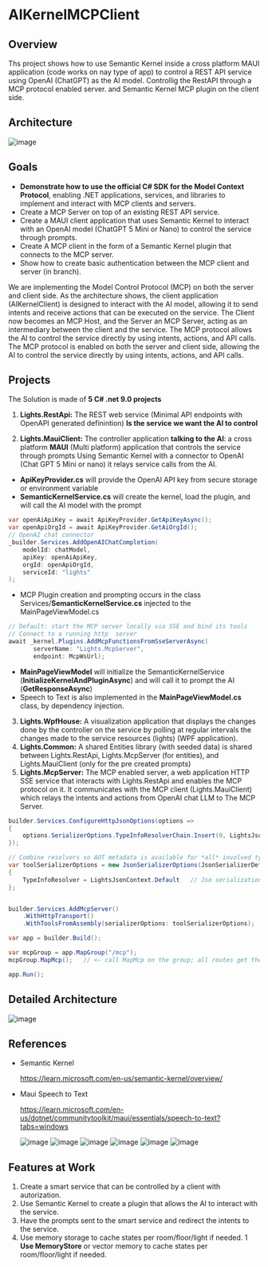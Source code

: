 ﻿# AIKernelMCPClient

## Overview
Ths project shows how to use Semantic Kernel inside a cross platform MAUI application (code works on nay type of app)  to control a REST API service using OpenAI (ChatGPT) as the AI model.
Controllig the RestAPI through a MCP protocol enabled server. and Semantic Kernel MCP plugin on the client side.

## Architecture

![image](ReadMeImages/ArchitectureSimple.png)

## Goals
- **Demonstrate how to use the official C# SDK for the Model Context Protocol**, enabling .NET applications, services, and libraries to implement and interact with MCP clients and servers.
- Create a MCP Server on top of an existing REST API service.
- Create a MAUI client application that uses Semantic Kernel to interact with an OpenAI model (ChatGPT 5 Mini or Nano) to control the service through prompts.
- Create A MCP client in the form of a Semantic Kernel plugin that connects to the MCP server.
- Show how to create basic authentication between the MCP client and server (in branch).

We are implementing the Model Control Protocol (MCP) on both the server and client side.
As the architecture shows, the client application (AIKernelClient) is designed to interact with the AI model, allowing it to send intents and receive actions that can be executed on the service.
The Client now becomes an MCP Host, and the Server an MCP Server, acting as an intermediary between the client and the service.
The MCP protocol allows the AI to control the service directly by using intents, actions, and API calls.
The MCP protocol is enabled on both the server and client side, allowing the AI to control the service directly by using intents, actions, and API calls.

## Projects
The Solution is made of **5 C# .net 9.0 projects**
1. **Lights.RestApi:** The REST web service (Minimal API endpoints with OpenAPI generated definintion) **Is the service we want the AI to control** 

2. **Lights.MauiClient:** The controller application  **talking to the AI**: a cross platform **MAUI** (Multi platform) application that controls the service through prompts Using Semantic Kernel with a connector to OpenAI (Chat GPT 5 Mini or nano) it relays service calls from the AI.
- **ApiKeyProvider.cs** will provide the OpenAI API key from secure storage or environment variable
- **SemanticKernelService.cs** will create the kernel, load the plugin, and will call the AI model with the prompt

```csharp
var openAiApiKey = await ApiKeyProvider.GetApiKeyAsync();
var openApiOrgId = await ApiKeyProvider.GetAiOrgId();
// OpenAI chat connector
_builder.Services.AddOpenAIChatCompletion(
    modelId: chatModel,
    apiKey: openAiApiKey,
    orgId: openApiOrgId,
    serviceId: "lights"
);
``` 
- MCP Plugin creation and prompting occurs in the class Services/**SemanticKernelService.cs** injected to the MainPageViewModel.cs

```csharp
// Default: start the MCP server locally via SSE and bind its tools
// Connect to a running http  server 
await _kernel.Plugins.AddMcpFunctionsFromSseServerAsync(
       serverName: "Lights.McpServer",
       endpoint: McpWsUrl);
```

- **MainPageViewModel** will initialize the SemanticKernelService (**InitializeKernelAndPluginAsync**) and will call it to prompt the AI (**GetResponseAsync**)
- Speech to Text is also implemented in the **MainPageViewModel.cs** class, by dependency injection.

3. **Lights.WpfHouse:** A visualization application  that displays the changes done by the controller on the service by polling at regular intervals the changes made to the service resources (lights) (WPF application). 
4. **Lights.Common:** A shared Entities library  (with seeded data) is shared between Lights.RestApi, Lights.McpServer (for entities), and Lights.MauiClient (only for the pre created prompts)
5. **Lights.McpServer:** The MCP enabled server, a web application HTTP SSE service  that interacts with Lights.RestApi and enables the MCP protocol on it. It communicates with the MCP client (Lights.MauiClient) which relays the intents and actions from OpenAI chat LLM to The MCP Server.
```csharp
builder.Services.ConfigureHttpJsonOptions(options =>
{
    options.SerializerOptions.TypeInfoResolverChain.Insert(0, LightsJsonContext.Default);
});

// Combine resolvers so AOT metadata is available for *all* involved types
var toolSerializerOptions = new JsonSerializerOptions(JsonSerializerDefaults.Web)
{
    TypeInfoResolver = LightsJsonContext.Default   // Jso serialization from LightsAPICommon
};


builder.Services.AddMcpServer()
    .WithHttpTransport()
    .WithToolsFromAssembly(serializerOptions: toolSerializerOptions);

var app = builder.Build();

var mcpGroup = app.MapGroup("/mcp");
mcpGroup.MapMcp();   // <— call MapMcp on the group; all routes get the prefix + auth

app.Run();
```
## Detailed Architecture

![image](ReadMeImages/Architecture.png)

## References

- Semantic Kernel

    https://learn.microsoft.com/en-us/semantic-kernel/overview/

 - Maui Speech to Text

    https://learn.microsoft.com/en-us/dotnet/communitytoolkit/maui/essentials/speech-to-text?tabs=windows

   ![image](ReadMeImages/BasicUI.png)
   ![image](ReadMeImages/SimpleCommand.png)
   ![image](ReadMeImages/SeventyParty.png)
   ![image](ReadMeImages/ProtocolGeneration.png)
   ![image](ReadMeImages/ProtocolExecution.png)
   ![image](ReadMeImages/CodeGeneration.png)
   
## Features at Work

1. Create a smart service that can be controlled by a client with autorization.
1. Use Semantic Kernel to create a plugin that allows the AI to interact with the service.
1. Have the prompts sent to the smart service and redirect the intents to the service.
1. Use memory storage to cache states per room/floor/light if needed.
1 **Use MemoryStore** or vector memory to cache states per room/floor/light if needed.
